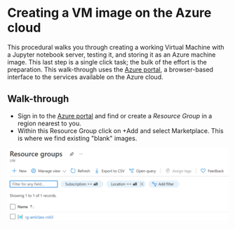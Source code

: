# Creating a VM image on the Azure cloud

This procedural walks you through creating a working Virtual Machine with a Jupyter notebook server, testing it, 
and storing it as an Azure machine image. This last step is a single click task; the bulk of the effort is 
the preparation. This walk-through uses the [Azure portal](portal.azure.com), a browser-based interface to
the services available on the Azure cloud. 


## Walk-through

* Sign in to the [Azure portal](portal.azure.com) and find or create a *Resource Group* in a region nearest to you.
* Within this Resource Group click on +Add and select Marketplace. This is where we find existing "blank" images.


<img src="https://github.com/cloudbank-project/image-research-computing-tutorial/blob/master/images/images/azure/Azure_image_01.png" alt="drawing" width="600"/>



